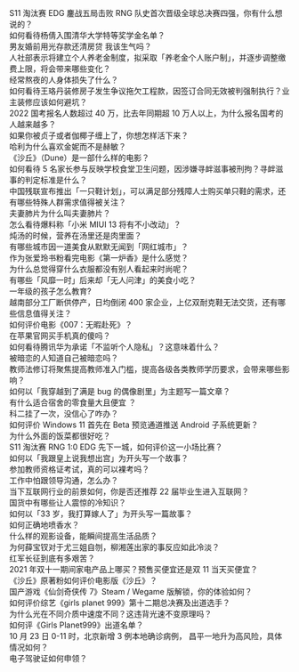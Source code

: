 S11 淘汰赛 EDG 鏖战五局击败 RNG 队史首次晋级全球总决赛四强，你有什么想说的？  
如何看待杨倩入围清华大学特等奖学金名单？  
男友婚前用光存款还清房贷 我该生气吗？  
人社部表示将建立个人养老金制度，拟采取「养老金个人账户制」，并逐步调整缴费上限，将会带来哪些变化？  
经常熬夜的人身体损失了什么？  
如何看待王珞丹装修房子发生争议拖欠工程款，因签订合同无效被判强制执行？业主装修应该如何避坑？  
2022 国考报名人数超过 40 万，比去年同期超 10 万人以上，为什么报名国考的人越来越多？  
如果你被贞子或者伽椰子缠上了，你想怎样活下来？  
哈利为什么喜欢金妮而不是赫敏？  
《沙丘》（Dune）是一部什么样的电影？  
如何看待 5 名家长参与反映学校食堂卫生问题，因涉嫌寻衅滋事被刑拘？寻衅滋事的判定标准是什么？  
中国残联宣布推出「一只鞋计划」，可以满足部分残障人士购买单只鞋的需求，还有哪些特殊人群需求值得被关注？  
夫妻肺片为什么叫夫妻肺片？  
怎么看待爆料称「小米 MIUI 13 将有不小改动」？  
炖汤的时候，营养在汤里还是肉里面？  
有哪些城市因一道美食从默默无闻到「网红城市」？  
作为张爱玲书粉看完电影《第一炉香》是什么感觉？  
为什么总觉得穿什么衣服都没有别人看起来时尚呢？  
有哪些「风靡一时」后来却「无人问津」的美食小吃？  
一年级的孩子怎么教育?  
越南部分工厂断供停产，日均倒闭 400 家企业，上亿双耐克鞋无法交货，还有哪些信息值得关注？  
如何评价电影《007：无暇赴死》？  
在苹果官网买手机真的傻吗？  
如何看待腾讯华为承诺「不监听个人隐私」？这意味着什么？  
被暗恋的人知道自己被暗恋吗？  
教师法修订将聚焦提高教师准入门槛，提高各级各类教师学历要求，会带来哪些影响？  
如何以「我穿越到了满是 bug 的偶像剧里」为主题写一篇文章？  
有什么适合宿舍的零食量大且便宜 ？  
科二挂了一次，没信心了咋办？  
如何评价 Windows 11 首先在 Beta 预览通道推送 Android 子系统更新？  
为什么外面的饭菜都很好吃？  
S11 淘汰赛 RNG 1:0 EDG 先下一城，如何评价这一小场比赛？  
如何以「我跟皇上说我想出宫」为开头写一个故事？  
参加教师资格证考试，真的可以裸考吗？  
工作中怕跟领导沟通，怎么办？  
当下互联网行业的前景如何，你是否还推荐 22 届毕业生进入互联网？  
国货中有哪些让人震惊的冷知识？  
如何以「33 岁，我打算嫁人了」为开头写一篇故事？  
如何正确地喷香水？  
什么样的观影设备，能瞬间提高生活品质？  
为何薛宝钗对于尤三姐自刎，柳湘莲出家的事反应如此冷淡？  
红军长征到底有多艰苦？  
2021 年双十一期间家电产品上哪买？预售买便宜还是双 11 当天买便宜？  
《沙丘》原著粉如何评价电影版《沙丘》？  
国产游戏《仙剑奇侠传 7》Steam / Wegame 版解锁，你的体验如何？  
如何评价综艺《girls planet 999》第十二期总决赛及出道选手？  
为什么光在不同介质中速度不同？这违背光速不变原理吗？  
如何评《Girls Planet999》出道名单？  
10 月 23 日 0-11 时，北京新增 3 例本地确诊病例， 昌平一地升为高风险，具体情况如何？  
电子驾驶证如何申领？  
